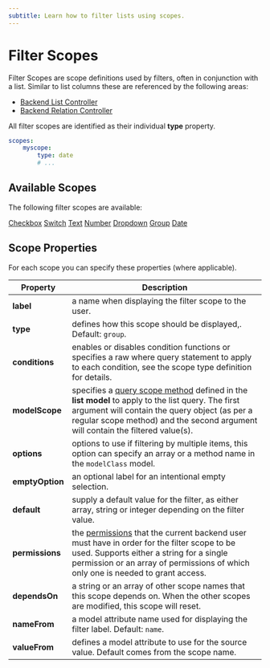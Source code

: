 ```yaml
---
subtitle: Learn how to filter lists using scopes.
---
```

# Filter Scopes

Filter Scopes are scope definitions used by filters, often in conjunction with a list. Similar to list columns these are referenced by the following areas:

- [Backend List Controller](../extend/lists/list-controller.md)
- [Backend Relation Controller](../extend/forms/relation-controller.md)

All filter scopes are identified as their individual **type** property.

```yaml
scopes:
    myscope:
        type: date
        # ...
```

## Available Scopes

The following filter scopes are available:

<div class="content-list-p" markdown="1">

[Checkbox](./filter/scope-checkbox.md)
[Switch](./filter/scope-switch.md)
[Text](./filter/scope-text.md)
[Number](./filter/scope-number.md)
[Dropdown](./filter/scope-dropdown.md)
[Group](./filter/scope-group.md)
[Date](./filter/scope-date.md)

</div>

## Scope Properties

For each scope you can specify these properties (where applicable).

Property | Description
------------- | -------------
**label** | a name when displaying the filter scope to the user.
**type** | defines how this scope should be displayed,. Default: `group`.
**conditions** | enables or disables condition functions or specifies a raw where query statement to apply to each condition, see the scope type definition for details.
**modelScope** | specifies a [query scope method](../extend/database/model.md) defined in the **list model** to apply to the list query. The first argument will contain the query object (as per a regular scope method) and the second argument will contain the filtered value(s).
**options** | options to use if filtering by multiple items, this option can specify an array or a method name in the `modelClass` model.
**emptyOption** | an optional label for an intentional empty selection.
**default** | supply a default value for the filter, as either array, string or integer depending on the filter value.
**permissions** | the [permissions](../extend/backend/permissions.md) that the current backend user must have in order for the filter scope to be used. Supports either a string for a single permission or an array of permissions of which only one is needed to grant access.
**dependsOn** | a string or an array of other scope names that this scope depends on. When the other scopes are modified, this scope will reset.
**nameFrom** | a model attribute name used for displaying the filter label. Default: `name`.
**valueFrom** | defines a model attribute to use for the source value. Default comes from the scope name.
